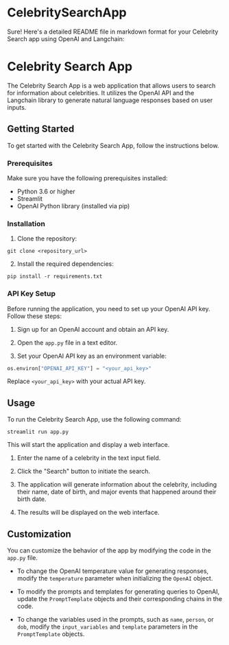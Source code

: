 # CelebritySearchApp

Sure! Here's a detailed README file in markdown format for your Celebrity Search app using OpenAI and Langchain:

# Celebrity Search App

The Celebrity Search App is a web application that allows users to search for information about celebrities. It utilizes the OpenAI API and the Langchain library to generate natural language responses based on user inputs.

## Getting Started

To get started with the Celebrity Search App, follow the instructions below.

### Prerequisites

Make sure you have the following prerequisites installed:

- Python 3.6 or higher
- Streamlit
- OpenAI Python library (installed via pip)

### Installation

1. Clone the repository:

```
git clone <repository_url>
```

2. Install the required dependencies:

```
pip install -r requirements.txt
```

### API Key Setup

Before running the application, you need to set up your OpenAI API key. Follow these steps:

1. Sign up for an OpenAI account and obtain an API key.

2. Open the `app.py` file in a text editor.

3. Set your OpenAI API key as an environment variable:

```python
os.environ["OPENAI_API_KEY"] = "<your_api_key>"
```

Replace `<your_api_key>` with your actual API key.

## Usage

To run the Celebrity Search App, use the following command:

```
streamlit run app.py
```

This will start the application and display a web interface.

1. Enter the name of a celebrity in the text input field.

2. Click the "Search" button to initiate the search.

3. The application will generate information about the celebrity, including their name, date of birth, and major events that happened around their birth date.

4. The results will be displayed on the web interface.

## Customization

You can customize the behavior of the app by modifying the code in the `app.py` file.

- To change the OpenAI temperature value for generating responses, modify the `temperature` parameter when initializing the `OpenAI` object.

- To modify the prompts and templates for generating queries to OpenAI, update the `PromptTemplate` objects and their corresponding chains in the code.

- To change the variables used in the prompts, such as `name`, `person`, or `dob`, modify the `input_variables` and `template` parameters in the `PromptTemplate` objects.


